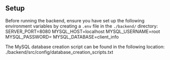 ## Setup

Before running the backend, ensure you have set up the following environment variables by creating a `.env` file in the `./backend/` directory:
SERVER_PORT=8080
MYSQL_HOST=localhost
MYSQL_USERNAME=root
MYSQL_PASSWORD=
MYSQL_DATABASE=client_info

The MySQL database creation script can be found in the following location:
./backend/src/config/database_creation_scripts.txt
